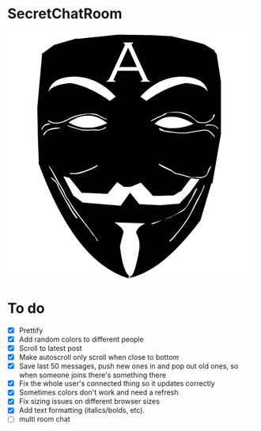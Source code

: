 SecretChatRoom
==============

![Please don't read me](public/favicons/anon.png)

To do
=====
- [X] Prettify
- [X] Add random colors to different people
- [X] Scroll to latest post
- [X] Make autoscroll only scroll when close to bottom
- [X] Save last 50 messages, push new ones in and pop out old ones, so when someone joins there's something there
- [X] Fix the whole user's connected thing so it updates correctly
- [X] Sometimes colors don't work and need a refresh
- [X] Fix sizing issues on different browser sizes
- [X] Add text formatting (italics/bolds, etc).
- [ ] multi room chat